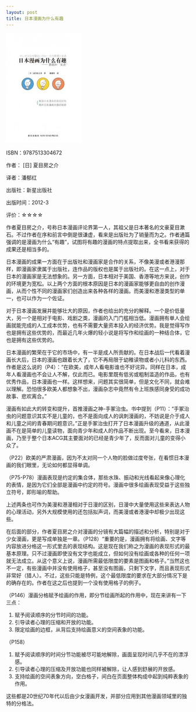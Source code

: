 ```yaml
---
layout: post
title: 日本漫画为什么有趣
---
```

<img class="cover" title="9787513304672" alt="日本漫画为什么有趣" src="/images/2012/08/9787513304672-207x300.jpg" width="207" height="300" />

ISBN：9787513304672

作者： [日] 夏目房之介

译者：潘郁红

出版社：新星出版社

出版时间：2012-3

评价：☆☆☆☆

作者夏目房之介，号称日本漫画评论界第一人，其祖父是日本著名的文豪夏目漱石。不过作者在序和前言中倒是很谦虚，看来是出版社为了销量而为之。作者通篇强调的是漫画为什么“有趣”，试图将有趣的漫画的特点提取出来，全书看来获得的成果还是相当多的。

日本漫画的成果一方面在于出版社和漫画家是合作的关系，不像美漫或者港漫那样，即漫画家隶属于出版社，连作品的版权也是属于出版社的。在这一点上，对于日本的漫画家是无法想象的。另一方面，日本相对于美国、香港等地方来说，创作的环境更为宽松。以上两个方面的根本原因是日本的漫画家能够更自由的创作漫画，从而个性不同的漫画家们创造出来各种各样的漫画。而美漫和港漫类型的单一，也可以作为一个佐证。

对于日本漫画发展并能够壮大的原因，作者也给出的充分的解释。一个是价低量大，另一个是相对于电影、戏剧之类，漫画的入门门槛相当低。漫画拥有单人会绘画就能完成的人工成本优势，也有不需要大量资本投入的经济优势。我是觉得写作也是拥有这些优势的，而最近几年火爆的轻小说是将写作和绘画的一种结合体，它也是拥有这些优势的。

日本漫画的繁荣在于它的市场中，有一半是成人所贡献的。在日本战后一代看着漫画长大后，日本的漫画也跟着长大了，它不再局限于幼稚读物或者小儿科的东西。作者是这么说的（P4）：“在欧美，成年人看电影谁也不好诧异。同样在日本，成年人看漫画也不会让人不解，仅此而已。电影里既有低劣或粗制滥造的作品，也有优秀作品，日本漫画也一样。这样想来，问题其实很简单，但是文化不同，就会难以理解。恐怕很多欧美人都想象不出，漫画杂志中竟然有令上班族感同身受的成功故事、悲欢离合。”

漫画有如此大的转变和提升，首推漫画之神-手冢治虫。书中提到（P11）：“手冢治虫的问题意识其实不是儿童的，也不是面向成人的讽刺漫画的，不妨说是介于成人和儿童之间的青春期问题意识。”正是手冢治虫打开了日本漫画升级的通道，从此漫画不在是简单的儿童读物，面向青少年和成人的作品不断出现。至今看来，日本漫画，乃至于整个日本ACG其主要面对的已经是青少年了，反而面对儿童的变得小众了。

（P22）欧美的严肃漫画，因为不太对同一个人物的脸做过度夸张，在看惯日本漫画的我们眼里，无论如何都显得单调。

（P75-P78）漫画表现是约定的集合体，那些水珠、振动和光线看起来像心理化的表情，是因为它们全部是漫画中约定的符号。漫画中很多绘画表现受益于这些独立符号，即形喻的帮助。

上述两条也可作为美漫和港漫相对于日漫的区别，日漫中大量使用这些来表达人物的心理活动，另外大规模使用的还包括拟声词，而美漫或者港漫中却极少出现这些。

在后面的部分，作者夏目房之介对漫画的分镜有大篇幅的描述和分析，特别是对于少女漫画，更是写成单独是一章。（P128）“重要的是，漫画拥有将绘画、文字等内容放进分格这一形式里去的表现结构。这是现在我们称之为漫画的表现形式的最基本原理。只不过漫画即使没有文字也能成立，但如何没有绘画或各种的任何一项就无法成立。从这个意义上说，漫画所需最低限度的要素是图画和格子。”当然这也不一定，有些漫画中并没有使用格子，甚至没有图画，只剩下文字，而且表现形式非常好（猎人）。不过，这些只能是特例，这个最低限度的要求在大部分情况下是的确存在的。作者在这之后也提到一个没有使用格子的例子。

（P146）漫画分格赋予绘画的作用，即分节绘画所起的作用中，现在来讲有一下三点：

<ol>
	<li>赋予阅读顺序的分节时间的功能。</li>
	<li>引导读者心理的压缩和开放的功能。</li>
	<li>限定绘画的边框，从背后支持绘画意义的空间表象的功能。</li>
</ol>

（P158）
<ol>
	<li>赋予阅读顺序的时间分节功能被尽可能地解除，画面呈现时间几乎不在的漂浮感。</li>
	<li>引导读者心理的压缩及开放功能也同样被解除，让人感到舒展的开放感。</li>
	<li>支持绘画的空间表象方向，空白格子，间白在页面整体构成中起到纯粹表象的作用。</li>
</ol>

这些都是20世纪70年代以后由少女漫画开发，并部分应用到其他漫画领域里的独特的分格法。
